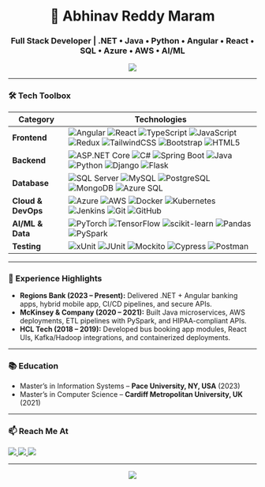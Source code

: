 <h1 align="center">🚀 Abhinav Reddy Maram</h1>
<h3 align="center">Full Stack Developer | .NET • Java • Python • Angular • React • SQL • Azure • AWS • AI/ML</h3>

<p align="center">
<img src="https://readme-typing-svg.demolab.com?font=Fira+Code&size=20&pause=1000&center=true&vCenter=true&width=600&lines=Building+scalable+full-stack+apps;Cloud+%7C+AI%2FML+%7C+APIs;Always+learning+and+innovating..." />
</p>

---

### 🛠 Tech Toolbox

| Category        | Technologies                                                                 |
|-----------------|------------------------------------------------------------------------------|
| **Frontend**    | ![Angular](https://img.shields.io/badge/Angular-dd0031?style=flat&logo=angular&logoColor=white) ![React](https://img.shields.io/badge/React-61dafb?style=flat&logo=react&logoColor=black) ![TypeScript](https://img.shields.io/badge/TypeScript-3178c6?style=flat&logo=typescript&logoColor=white) ![JavaScript](https://img.shields.io/badge/JavaScript-F7DF1E?style=flat&logo=javascript&logoColor=black) ![Redux](https://img.shields.io/badge/Redux-764abc?style=flat&logo=redux&logoColor=white) ![TailwindCSS](https://img.shields.io/badge/TailwindCSS-38bdf8?style=flat&logo=tailwind-css&logoColor=white) ![Bootstrap](https://img.shields.io/badge/Bootstrap-7952B3?style=flat&logo=bootstrap&logoColor=white) ![HTML5](https://img.shields.io/badge/HTML5-e34f26?style=flat&logo=html5&logoColor=white) |
| **Backend**     | ![ASP.NET Core](https://img.shields.io/badge/ASP.NET_Core-512bd4?style=flat&logo=.net&logoColor=white) ![C#](https://img.shields.io/badge/C%23-239120?style=flat&logo=c-sharp&logoColor=white) ![Spring Boot](https://img.shields.io/badge/Spring_Boot-6DB33F?style=flat&logo=spring&logoColor=white) ![Java](https://img.shields.io/badge/Java-007396?style=flat&logo=java&logoColor=white) ![Python](https://img.shields.io/badge/Python-3776AB?style=flat&logo=python&logoColor=white) ![Django](https://img.shields.io/badge/Django-092e20?style=flat&logo=django&logoColor=white) ![Flask](https://img.shields.io/badge/Flask-000000?style=flat&logo=flask&logoColor=white) |
| **Database**    | ![SQL Server](https://img.shields.io/badge/SQL_Server-cc2927?style=flat&logo=microsoft-sql-server&logoColor=white) ![MySQL](https://img.shields.io/badge/MySQL-4479A1?style=flat&logo=mysql&logoColor=white) ![PostgreSQL](https://img.shields.io/badge/PostgreSQL-336791?style=flat&logo=postgresql&logoColor=white) ![MongoDB](https://img.shields.io/badge/MongoDB-47A248?style=flat&logo=mongodb&logoColor=white) ![Azure SQL](https://img.shields.io/badge/Azure_SQL-0078D4?style=flat&logo=microsoft-azure&logoColor=white) |
| **Cloud & DevOps** | ![Azure](https://img.shields.io/badge/Azure-0078d4?style=flat&logo=microsoft-azure&logoColor=white) ![AWS](https://img.shields.io/badge/AWS-232F3E?style=flat&logo=amazon-aws&logoColor=white) ![Docker](https://img.shields.io/badge/Docker-2496ed?style=flat&logo=docker&logoColor=white) ![Kubernetes](https://img.shields.io/badge/Kubernetes-326ce5?style=flat&logo=kubernetes&logoColor=white) ![Jenkins](https://img.shields.io/badge/Jenkins-d24939?style=flat&logo=jenkins&logoColor=white) ![Git](https://img.shields.io/badge/Git-f05032?style=flat&logo=git&logoColor=white) ![GitHub](https://img.shields.io/badge/GitHub-181717?style=flat&logo=github&logoColor=white) |
| **AI/ML & Data** | ![PyTorch](https://img.shields.io/badge/PyTorch-ee4c2c?style=flat&logo=pytorch&logoColor=white) ![TensorFlow](https://img.shields.io/badge/TensorFlow-FF6F00?style=flat&logo=tensorflow&logoColor=white) ![scikit-learn](https://img.shields.io/badge/scikit--learn-f7931e?style=flat&logo=scikitlearn&logoColor=white) ![Pandas](https://img.shields.io/badge/Pandas-150458?style=flat&logo=pandas&logoColor=white) ![PySpark](https://img.shields.io/badge/PySpark-e25a1c?style=flat&logo=apachespark&logoColor=white) |
| **Testing**     | ![xUnit](https://img.shields.io/badge/xUnit-512bd4?style=flat&logo=.net&logoColor=white) ![JUnit](https://img.shields.io/badge/JUnit-25A162?style=flat&logo=junit5&logoColor=white) ![Mockito](https://img.shields.io/badge/Mockito-222222?style=flat&logo=java&logoColor=white) ![Cypress](https://img.shields.io/badge/Cypress-17202C?style=flat&logo=cypress&logoColor=white) ![Postman](https://img.shields.io/badge/Postman-FF6C37?style=flat&logo=postman&logoColor=white) |

---

### 🌟 Experience Highlights

- **Regions Bank (2023 – Present):** Delivered .NET + Angular banking apps, hybrid mobile app, CI/CD pipelines, and secure APIs.  
- **McKinsey & Company (2020 – 2021):** Built Java microservices, AWS deployments, ETL pipelines with PySpark, and HIPAA-compliant APIs.  
- **HCL Tech (2018 – 2019):** Developed bus booking app modules, React UIs, Kafka/Hadoop integrations, and containerized deployments.  

---

### 📚 Education

- Master’s in Information Systems – **Pace University, NY, USA** (2023)  
- Master’s in Computer Science – **Cardiff Metropolitan University, UK** (2021)  

---

### 📫 Reach Me At

<p>
  <a href="mailto:maramabhi2309@outlook.com">
    <img src="https://img.shields.io/badge/Outlook-0078D4?style=for-the-badge&logo=microsoft-outlook&logoColor=white" />
  </a>
  <a href="https://github.com/AbhinavMaram" target="_blank">
    <img src="https://img.shields.io/badge/GitHub-100000?style=for-the-badge&logo=github&logoColor=white" />
  </a>
  <a href="https://www.linkedin.com/in/abhinav-maram-452a34364/" target="_blank">
    <img src="https://img.shields.io/badge/LinkedIn-0A66C2?style=for-the-badge&logo=linkedin&logoColor=white" />
  </a>
</p>

---

<p align="center">
  <img src="https://capsule-render.vercel.app/api?type=waving&color=gradient&height=120&section=footer"/>
</p>
